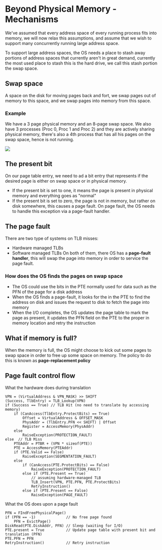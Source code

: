# Beyond Physical Memory - Mechanisms 
We've assumed that every address space of every running process fits into memory, we will now relax this assumptions, and assume that we wish to support many concurrently running large address space. 

To support large address spaces, the OS needs a place to stash away portions of address spaces that currently aren't in great demand, currently the most used place to stash this is the hard drive, we call this stash portion the swap space. 

## Swap space
A space on the disk for moving pages back and fort, we swap pages out of memory to this space, and we swap pages into memory from this space. 
### Example 
We have a 3 page physical memory and an 8-page swap space. We also have 3 processes (Proc 0, Proc 1 and Proc 2) and they are actively sharing physical memory, there's also a 4th process that has all his pages on the swap space, hence is not running. 

![](swap_example1.png)

## The present bit
On our page table entry, we need to ad a bit entry that represents if the desired page is either on swap space or in physical memory.
- If the present bit is set to one, it means the page is present in physical memory and everything goes as "normal"
- If the present bit is set to zero, the page is not in memory, but rather on disk somewhere, this causes a page fault. On page fault, the OS needs to handle this exception via a page-fault handler. 

## The page fault
There are two type of systems on TLB misses: 
- Hardware managed TLBs
- Software managed TLBs
On both of them, there OS has a **page-fault handler**, this will swap the page into memory in order to service the page fault. 
### How does the OS finds the pages on swap space
- The OS could use the bits in the PTE normally used for data such as the PFN of the page for a disk address
- When the OS finds a page-fault, it looks for the in the PTE to find the address on disk and issues the request to disk to fetch the page into memory
- When the I/O completes, the OS updates the page table to mark the page as present, it updates the PFN field on the PTE to the proper in memory location and retry the instruction

## What if memory is full? 
When the memory is full, the OS might choose to kick out some pages to swap space in order to free up some space on memory. The policy to do this is known as **page-replacement policy**

## Page fault control flow
What the hardware does during translation
```pseudocode
VPN = (VirtualAddress & VPN_MASK) >> SHIFT
(Success, TlbEntry) = TLB_Lookup(VPN) 
if (Success == True) // TLB Hit (no need to translate by accessing memory) 
	if (CanAccess(TlbEntry.ProtectBits) == True) 
		Offset = VirtualAddress & OFFSET_MASK
		PhysAddr = (TlbEntry.PFN << SHIFT) | Offset
		Register = AccessMemory(PhysAddr)
	else
		RaiseException(PROTECTION_FAULT)
else  // TLB Miss
	PTEAddr = PTBR + (VPN * sizeof(PTE))
	PTE = AccessMemory(PTEAddr)
	if (PTE.Valid == False)
		RaiseException(SEGMENTATION_FAULT)
	else
		if (CanAccess(PTE.ProtectBits) == False)
			RaiseException(PROTECTION_FAULT)
		else if (PTE.Present == True)
			// assuming hardware-managed TLB
			TLB_Insert(VPN, PTE.PFN, PTE.ProtectBits)
			RetryInstruction()
		else if (PTE.Present == False)
			RaiseException(PAGE_FAULT)
```

What the OS does upon a page fault
```pseudocode
PFN = FIndFreePhysicalPage()
if (PFN == -1)              // No free page found
	PFN = EvictPage()
DiskRead(PTE.DiskAddr, PFN) // Sleep (waiting for I/O)
PTE.present = True          // Update page table with present bit and translation (PFN)
PTE.PFN = PFN
RetryInstruction()          // Retry instruction
```

